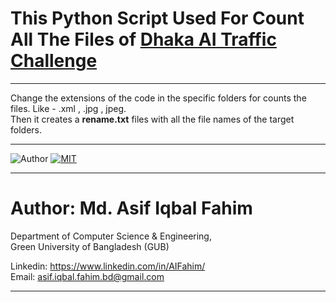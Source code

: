 # This Python Script Used For Count All The Files of [Dhaka AI Traffic  Challenge](https://dhaka-ai.com/index)
<hr>

Change the extensions of the code in the specific folders for counts the files. Like - .xml , .jpg , jpeg.
<br> Then it creates a <b>rename.txt</b> files with all the file names of the target folders.

<hr>

![Author](https://img.shields.io/badge/author-AIFahim-orange)
[![MIT](https://img.shields.io/badge/license-MIT-5eba00.svg)](https://github.com/AIFahim/Read_All_Files_Dhaka_AI/blob/main/LICENSE)


<hr>

# Author: Md. Asif Iqbal Fahim

Department of Computer Science & Engineering, </br>
Green University of Bangladesh (GUB) </br>

Linkedin: https://www.linkedin.com/in/AIFahim/ </br>
Email: asif.iqbal.fahim.bd@gmail.com <br>


<hr>
